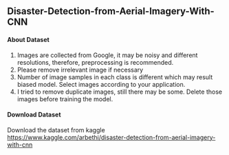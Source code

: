 ## Disaster-Detection-from-Aerial-Imagery-With-CNN

#### About Dataset
1. Images are collected from Google, it may be noisy and different resolutions, therefore, preprocessing is recommended.
2. Please remove irrelevant image if necessary
3. Number of image samples in each class is different which may result biased model. Select images according to your application.
4. I tried to remove duplicate images, still there may be some. Delete those images before training the model.

#### Download Dataset
Download the dataset from kaggle
https://www.kaggle.com/arbethi/disaster-detection-from-aerial-imagery-with-cnn
